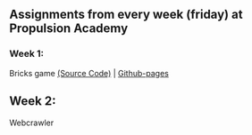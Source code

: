 ## Assignments from every week (friday) at Propulsion Academy

### Week 1:

Bricks game [(Source Code)](https://github.com/lukaslebo/lukaslebo.github.io/tree/master/Bricks) | [Github-pages](https://lukaslebo.github.io/Bricks/)

## Week 2:

Webcrawler
